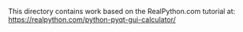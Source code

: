 This directory contains work based on the RealPython.com tutorial at: https://realpython.com/python-pyqt-gui-calculator/
